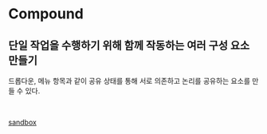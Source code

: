 # Compound

## 단일 작업을 수행하기 위해 함께 작동하는 여러 구성 요소 만들기

드롭다운, 메뉴 항목과 같이 공유 상태를 통해 서로 의존하고 논리를 공유하는 요소를 만들 수 있다.

<br>

[sandbox](https://codesandbox.io/s/provider-pattern-2-j9l1k?from-embed=&file=/src/FlyOut.js)
